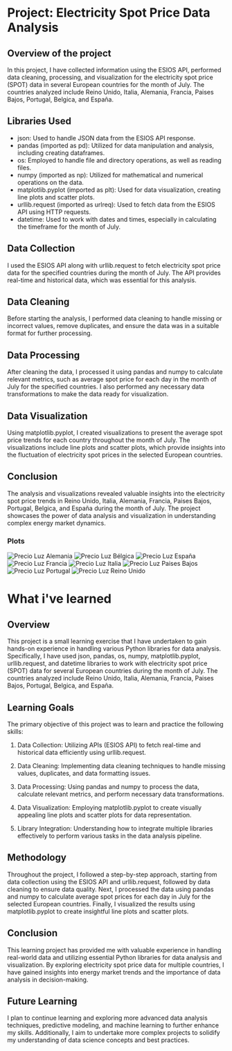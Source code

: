 # Project: Electricity Spot Price Data Analysis

## Overview of the project 

In this project, I have collected information using the ESIOS API, performed data cleaning, processing, and visualization for the electricity spot price (SPOT) data in several European countries for the month of July. The countries analyzed include Reino Unido, Italia, Alemania, Francia, Paises Bajos, Portugal, Belgica, and España.

## Libraries Used

- json: Used to handle JSON data from the ESIOS API response.
- pandas (imported as pd): Utilized for data manipulation and analysis, including creating dataframes.
- os: Employed to handle file and directory operations, as well as reading files.
- numpy (imported as np): Utilized for mathematical and numerical operations on the data.
- matplotlib.pyplot (imported as plt): Used for data visualization, creating line plots and scatter plots.
- urllib.request (imported as urlreq): Used to fetch data from the ESIOS API using HTTP requests.
- datetime: Used to work with dates and times, especially in calculating the timeframe for the month of July.

## Data Collection

I used the ESIOS API along with urllib.request to fetch electricity spot price data for the specified countries during the month of July. The API provides real-time and historical data, which was essential for this analysis.

## Data Cleaning

Before starting the analysis, I performed data cleaning to handle missing or incorrect values, remove duplicates, and ensure the data was in a suitable format for further processing.

## Data Processing

After cleaning the data, I processed it using pandas and numpy to calculate relevant metrics, such as average spot price for each day in the month of July for the specified countries. I also performed any necessary data transformations to make the data ready for visualization.

## Data Visualization

Using matplotlib.pyplot, I created visualizations to present the average spot price trends for each country throughout the month of July. The visualizations include line plots and scatter plots, which provide insights into the fluctuation of electricity spot prices in the selected European countries.

## Conclusion

The analysis and visualizations revealed valuable insights into the electricity spot price trends in Reino Unido, Italia, Alemania, Francia, Paises Bajos, Portugal, Belgica, and España during the month of July. The project showcases the power of data analysis and visualization in understanding complex energy market dynamics.

### Plots

![Precio Luz Alemania](https://github.com/Mawio02/light_price_EU_ESIOS_data_analisis/blob/main/precioluz-Alemania.png)
![Precio Luz Bélgica](https://github.com/Mawio02/light_price_EU_ESIOS_data_analisis/blob/main/precioluz-B%C3%A9lgica.png)
![Precio Luz España](https://github.com/Mawio02/light_price_EU_ESIOS_data_analisis/blob/main/precioluz-Espa%C3%B1a.png)
![Precio Luz Francia](https://github.com/Mawio02/light_price_EU_ESIOS_data_analisis/blob/main/precioluz-Francia.png)
![Precio Luz Italia](https://github.com/Mawio02/light_price_EU_ESIOS_data_analisis/blob/main/precioluz-Italia.png)
![Precio Luz Paises Bajos](https://github.com/Mawio02/light_price_EU_ESIOS_data_analisis/blob/main/precioluz-Pa%C3%ADses%20Bajos.png)
![Precio Luz Portugal](https://github.com/Mawio02/light_price_EU_ESIOS_data_analisis/blob/main/precioluz-Portugal.png)
![Precio Luz Reino Unido](https://github.com/Mawio02/light_price_EU_ESIOS_data_analisis/blob/main/precioluz-Reino%20Unido.png)


# What i've learned

## Overview

This project is a small learning exercise that I have undertaken to gain hands-on experience in handling various Python libraries for data analysis. Specifically, I have used json, pandas, os, numpy, matplotlib.pyplot, urllib.request, and datetime libraries to work with electricity spot price (SPOT) data for several European countries during the month of July. The countries analyzed include Reino Unido, Italia, Alemania, Francia, Paises Bajos, Portugal, Belgica, and España.

## Learning Goals

The primary objective of this project was to learn and practice the following skills:

1. Data Collection: Utilizing APIs (ESIOS API) to fetch real-time and historical data efficiently using urllib.request.

2. Data Cleaning: Implementing data cleaning techniques to handle missing values, duplicates, and data formatting issues.

3. Data Processing: Using pandas and numpy to process the data, calculate relevant metrics, and perform necessary data transformations.

4. Data Visualization: Employing matplotlib.pyplot to create visually appealing line plots and scatter plots for data representation.

5. Library Integration: Understanding how to integrate multiple libraries effectively to perform various tasks in the data analysis pipeline.

## Methodology

Throughout the project, I followed a step-by-step approach, starting from data collection using the ESIOS API and urllib.request, followed by data cleaning to ensure data quality. Next, I processed the data using pandas and numpy to calculate average spot prices for each day in July for the selected European countries. Finally, I visualized the results using matplotlib.pyplot to create insightful line plots and scatter plots.

## Conclusion

This learning project has provided me with valuable experience in handling real-world data and utilizing essential Python libraries for data analysis and visualization. By exploring electricity spot price data for multiple countries, I have gained insights into energy market trends and the importance of data analysis in decision-making.

## Future Learning

I plan to continue learning and exploring more advanced data analysis techniques, predictive modeling, and machine learning to further enhance my skills. Additionally, I aim to undertake more complex projects to solidify my understanding of data science concepts and best practices.
